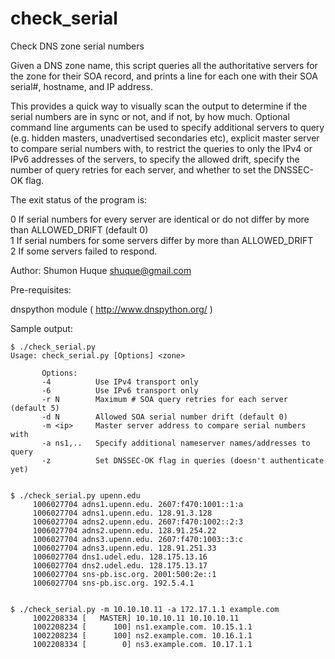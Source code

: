 # check_serial
Check DNS zone serial numbers

Given a DNS zone name, this script queries all the authoritative
servers for the zone for their SOA record, and prints a line for
each one with their SOA serial#, hostname, and IP address.

This provides a quick way to visually scan the output to determine
if the serial numbers are in sync or not, and if not, by how much.
Optional command line arguments can be used to specify additional
servers to query (e.g. hidden masters, unadvertised secondaries etc),
explicit master server to compare serial numbers with, to restrict the
queries to only the IPv4 or IPv6 addresses of the servers, to specify
the allowed drift, specify the number of query retries for each server,
and whether to set the DNSSEC-OK flag.

The exit status of the program is:

  0  If serial numbers for every server are identical or do not
     differ by more than ALLOWED_DRIFT (default 0)  
  1  If serial numbers for some servers differ by more than ALLOWED_DRIFT  
  2  If some servers failed to respond.  

Author: Shumon Huque <shuque@gmail.com>

Pre-requisites:

   dnspython module ( http://www.dnspython.org/ )

Sample output:

```
$ ./check_serial.py
Usage: check_serial.py [Options] <zone>

       Options:
       -4          Use IPv4 transport only
       -6          Use IPv6 transport only
       -r N        Maximum # SOA query retries for each server (default 5)
       -d N        Allowed SOA serial number drift (default 0)
       -m <ip>     Master server address to compare serial numbers with
       -a ns1,..   Specify additional nameserver names/addresses to query
       -z          Set DNSSEC-OK flag in queries (doesn't authenticate yet)


$ ./check_serial.py upenn.edu
     1006027704 adns1.upenn.edu. 2607:f470:1001::1:a
     1006027704 adns1.upenn.edu. 128.91.3.128
     1006027704 adns2.upenn.edu. 2607:f470:1002::2:3
     1006027704 adns2.upenn.edu. 128.91.254.22
     1006027704 adns3.upenn.edu. 2607:f470:1003::3:c
     1006027704 adns3.upenn.edu. 128.91.251.33
     1006027704 dns1.udel.edu. 128.175.13.16
     1006027704 dns2.udel.edu. 128.175.13.17
     1006027704 sns-pb.isc.org. 2001:500:2e::1
     1006027704 sns-pb.isc.org. 192.5.4.1


$ ./check_serial.py -m 10.10.10.11 -a 172.17.1.1 example.com
     1002208334 [   MASTER] 10.10.10.11 10.10.10.11
     1002208234 [      100] ns1.example.com. 10.15.1.1
     1002208234 [      100] ns2.example.com. 10.16.1.1
     1002208334 [        0] ns3.example.com. 10.17.1.1
```
